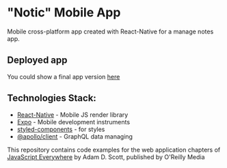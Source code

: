 # "Notic" Mobile App
Mobile cross-platform app created with React-Native for a manage notes app.

## Deployed app
You could show a final app version [here](https://notic.netlify.app/)

## Technologies Stack:
- [React-Native](https://reactjs.org/) - Mobile JS render library 
- [Expo](https://expo.dev/) - Mobile development instruments
- [styled-components](https://styled-components.com/) - for styles
- [@apollo/client](https://www.apollographql.com/apollo-client/) - GraphQL data managing 

This repository contains code examples for the web application chapters of [JavaScript Everywhere](https://www.jseverywhere.io/) by Adam D. Scott, published by O'Reilly Media
